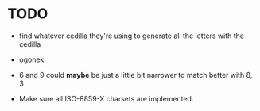 # TODO

-   find whatever cedilla they're using to generate all the letters
    with the cedilla

-   ogonek

-   6 and 9 could **maybe** be just a little bit narrower to match better with 8, 3

-   Make sure all ISO-8859-X charsets are implemented.
